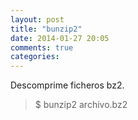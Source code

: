 ```yaml
---
layout: post
title: "bunzip2"
date: 2014-01-27 20:05
comments: true
categories: 
---
```

Descomprime ficheros bz2.

>$ bunzip2 archivo.bz2

